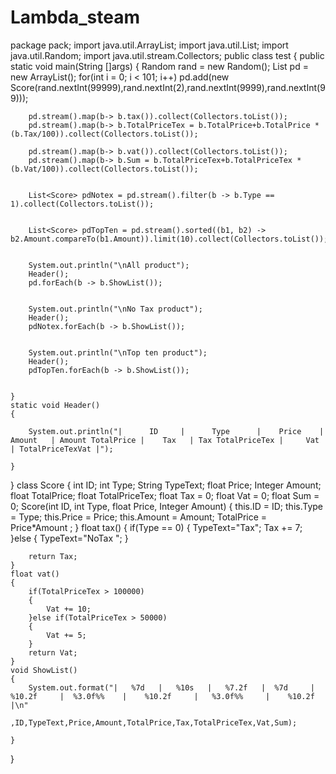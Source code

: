 # Lambda_steam
package pack;
import java.util.ArrayList;
import java.util.List;
import java.util.Random;
import java.util.stream.Collectors;
public class test {
	public static void main(String []args)
	{
		Random rand = new Random();
		List<Score> pd = new ArrayList<Score>();
		for(int i = 0; i < 101; i++)
			pd.add(new Score(rand.nextInt(99999),rand.nextInt(2),rand.nextInt(9999),rand.nextInt(99)));
		
		
		pd.stream().map(b-> b.tax()).collect(Collectors.toList());
		pd.stream().map(b-> b.TotalPriceTex = b.TotalPrice+b.TotalPrice * (b.Tax/100)).collect(Collectors.toList());
		
		pd.stream().map(b-> b.vat()).collect(Collectors.toList());
		pd.stream().map(b-> b.Sum = b.TotalPriceTex+b.TotalPriceTex * (b.Vat/100)).collect(Collectors.toList());
		
		
		List<Score> pdNotex = pd.stream().filter(b -> b.Type == 1).collect(Collectors.toList());
		
		
		List<Score> pdTopTen = pd.stream().sorted((b1, b2) -> b2.Amount.compareTo(b1.Amount)).limit(10).collect(Collectors.toList());
		
		
		System.out.println("\nAll product");
		Header();
		pd.forEach(b -> b.ShowList());
		
		
		System.out.println("\nNo Tax product");
		Header();
		pdNotex.forEach(b -> b.ShowList());
		
		
		System.out.println("\nTop ten product");
		Header();
		pdTopTen.forEach(b -> b.ShowList());
		
		
	}
	static void Header()
	{
		
		System.out.println("|      ID     |      Type      |    Price    |     Amount   | Amount TotalPrice |    Tax   | Tax TotalPriceTex |     Vat    | TotalPriceTexVat |");
		
	}
}
class Score
{
	int ID;
	int Type;
	String TypeText;
	float Price;
	Integer Amount;
	float TotalPrice;
	float TotalPriceTex;
	float Tax = 0;
	float Vat = 0;
	float Sum = 0;
	Score(int ID, int Type, float Price, Integer Amount)
	{
		this.ID = ID;
		this.Type = Type;
		this.Price = Price;
		this.Amount = Amount;
		TotalPrice = Price*Amount ;
	}
	float tax()
	{
		if(Type == 0)
		{
			TypeText="Tax";
			Tax += 7;
		}else {
			TypeText="NoTax  ";
		}
		
		return Tax;
	}
	float vat()
	{
		if(TotalPriceTex > 100000)
		{
			Vat += 10;
		}else if(TotalPriceTex > 50000)
		{
			Vat += 5;
		}
		return Vat;
	}
	void ShowList()
	{
		System.out.format("|   %7d   |   %10s   |   %7.2f   |  %7d     |    %10.2f     |  %3.0f%%    |    %10.2f     |   %3.0f%%     |    %10.2f    |\n"
				,ID,TypeText,Price,Amount,TotalPrice,Tax,TotalPriceTex,Vat,Sum);
		
	}
}
